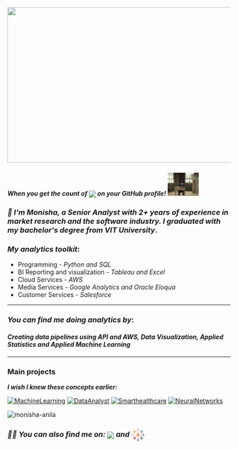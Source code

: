 <img src="https://media.licdn.com/dms/image/C5622AQFJ521PFF72zA/feedshare-shrink_2048_1536/0/1676027745133?e=1682553600&v=beta&t=ijR8O9wPqh_A_6UqJtE9BG5luo2050WA81qEARcW4Rg" height = "350px" width="1000px" align="centre"/></a>

#### *When you get the count of <img align='center' src="https://komarev.com/ghpvc/?username=monisha-anila"> on your GitHub profile!* <img src ="https://github.com/monisha-anila/monisha-anila/blob/main/giphy.webp" width="70px">
 
### *👋 I'm Monisha, a Senior Analyst with 2+ years of experience in market research and the software industry. I graduated with my bachelor's degree from VIT University*.

### *My analytics toolkit*:
*  Programming - *Python and SQL*
*  BI Reporting and visualization - *Tableau and Excel*
*  Cloud Services - *AWS*
*  Media Services - *Google Analytics and Oracle Eloqua*
*  Customer Services - *Salesforce*
--------
### *You can find me doing analytics by*:
#### *Creating data pipelines using API and AWS, Data Visualization, Applied Statistics and Applied Machine Learning*
---------
### Main projects
<b>*I wish I knew these concepts earlier:*</b>
<p align="left">
  <a href="https://github.com/monisha-anila/Tuning-Learning-rate"><img width="400" src="https://github-readme-stats.vercel.app/api/pin/?username=monisha-anila&repo=Tuning-Learning-rate&theme=react&bg_color=181b24&title_color=F8D866&icon_color=24a0ed&hide_border=true&show_icons=false" alt="MachineLearning"></a>
  <a href="https://github.com/monisha-anila/Data-Analyst-hacks"><img width="400" src="https://github-readme-stats.vercel.app/api/pin/?username=monisha-anila&repo=Data-Analyst-hacks&theme=react&bg_color=181b24&title_color=F8D866&icon_color=24a0ed&hide_border=true&show_icons=false" alt="DataAnalyst"></a>
  <a href="https://github.com/monisha-anila/Smart-health-care"><img width="400" src="https://github-readme-stats.vercel.app/api/pin/?username=monisha-anila&repo=Smart-health-care&hide_border=true&bg_color=181b24&title_color=F8D866&icon_color=24a0ed&theme=react&show_icons=false" alt="Smarthealthcare"></a>
  <a href="https://github.com/monisha-anila/Object-detection-"><img width="400" src="https://github-readme-stats.vercel.app/api/pin/?username=monisha-anila&repo=Object-detection-&theme=react&bg_color=181b24&title_color=F8D866&icon_color=24a0ed&hide_border=true&show_icons=false" alt="NeuralNetworks"></a>
</p>


<p align="left"> <img src="https://github-readme-stats.vercel.app/api?username=monisha-anila&show_icons=true&hide=java,html,tex&theme=react&bg_color=181b24&title_color=F8D866&icon_color=24a0ed&hide_border=true&langs_count=4)" alt="monisha-anila" />

### *🙋‍♀️ You can also find me on: <a href="https://linkedin.com/in/monisha-anila"><img align ='center' src="https://github.com/rahuldkjain/github-profile-readme-generator/blob/master/src/images/icons/Social/linked-in-alt.svg" width="30px"></a> and <a href="https://public.tableau.com/app/profile/monisha.anila"> <img align ='center' src="https://github.com/monisha-anila/monisha-anila/blob/main/tableau-software.svg" width ="30px"></a>* 
